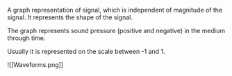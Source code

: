 A graph representation of signal, which is independent of magnitude of the signal. It represents the shape of the signal.

The graph represents sound pressure (positive and negative) in the medium through time.

Usually it is represented on the scale between -1 and 1.

![[Waveforms.png]]


